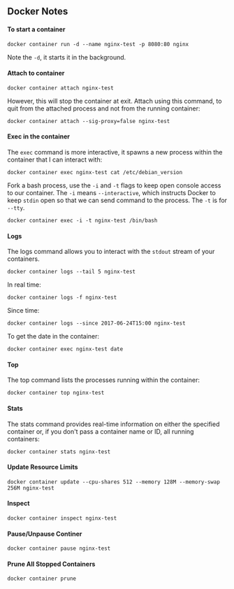 ## Docker Notes

####  To start a container

```
docker container run -d --name nginx-test -p 8080:80 nginx
```

Note the `-d`, it starts it in the background.

#### Attach to container

```
docker container attach nginx-test
```
However, this will stop the container at exit. Attach using this command, to quit from the attached process and not from the running container:

```
docker container attach --sig-proxy=false nginx-test
```
#### Exec in the container

The `exec` command is more interactive, it spawns a new process within the container that I can interact with:

```
docker container exec nginx-test cat /etc/debian_version
```
Fork a bash process, use the `-i` and `-t` flags to keep open console access to our container. The `-i` means `--interactive`, which instructs Docker to keep `stdin` open so that we can send command to the process. The `-t` is for `--tty`.
```
docker container exec -i -t nginx-test /bin/bash
```

#### Logs

The logs command allows you to interact with the `stdout` stream of your containers.

```
docker container logs --tail 5 nginx-test
```
In real time:
```
docker container logs -f nginx-test
```
Since time:
```
docker container logs --since 2017-06-24T15:00 nginx-test
```

To get the date in the container:
```
docker container exec nginx-test date
```

#### Top

The top command lists the processes running within the container:

```
docker container top nginx-test
```

#### Stats

The stats command provides real-time information on either the specified container or, if you don't pass a container name or ID, all running containers:

```
docker container stats nginx-test
```

#### Update Resource Limits

```
docker container update --cpu-shares 512 --memory 128M --memory-swap 256M nginx-test
```

#### Inspect

```
docker container inspect nginx-test
```

#### Pause/Unpause Continer

```
docker container pause nginx-test
```

#### Prune All Stopped Containers

```
docker container prune
```
